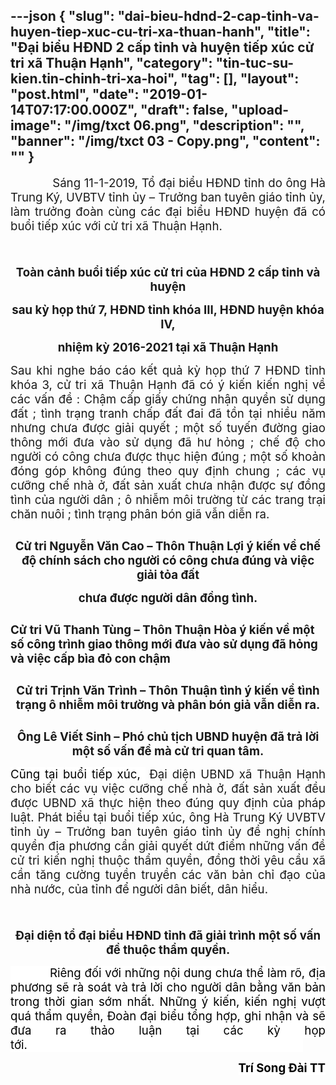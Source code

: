 ---json
{
    "slug": "dai-bieu-hdnd-2-cap-tinh-va-huyen-tiep-xuc-cu-tri-xa-thuan-hanh",
    "title": "Đại biểu HĐND 2 cấp tỉnh và  huyện tiếp xúc cử tri xã Thuận Hạnh",
    "category": "tin-tuc-su-kien.tin-chinh-tri-xa-hoi",
    "tag": [],
    "layout": "post.html",
    "date": "2019-01-14T07:17:00.000Z",
    "draft": false,
    "upload-image": "/img/txct 06.png",
    "description": "",
    "banner": "/img/txct 03 - Copy.png",
    "__content__": ""
}
---
<p style="text-align:justify"><span style="font-size:14.0pt">&nbsp; &nbsp;&nbsp;&nbsp;&nbsp;&nbsp;&nbsp;&nbsp;&nbsp;&nbsp;&nbsp;S&aacute;ng 11-1-2019, Tổ đại biểu HĐND tỉnh do &ocirc;ng H&agrave; Trung K&yacute;, UVBTV tỉnh ủy &ndash; Trưởng ban tuy&ecirc;n gi&aacute;o tỉnh ủy, l&agrave;m trưởng đo&agrave;n c&ugrave;ng c&aacute;c đại biểu HĐND huyện đ&atilde; c&oacute; buổi tiếp x&uacute;c với cử tri x&atilde; Thuận Hạnh.</span></p>

<p style="margin-left:0in; margin-right:0in; text-align:justify"><span style="font-size:14.0pt">&nbsp;<img alt="" src="/img/txct 01.png" /></span></p>

<p style="margin-left:0in; margin-right:0in; text-align:center"><strong><span style="font-size:14.0pt">To&agrave;n cảnh buổi tiếp x&uacute;c cử tri của HĐND 2 cấp tỉnh v&agrave; huyện</span></strong></p>

<p style="margin-left:0in; margin-right:0in; text-align:center"><strong><span style="font-size:14.0pt">sau kỳ họp thứ 7, HĐND tỉnh kh&oacute;a III, HĐND huyện kh&oacute;a IV,</span></strong></p>

<p style="margin-left:0in; margin-right:0in; text-align:center"><strong><span style="font-size:14.0pt">nhiệm kỳ 2016-2021 tại x&atilde; Thuận Hạnh</span></strong></p>

<p style="margin-left:0in; margin-right:0in; text-align:justify"><span style="font-size:14.0pt">Sau khi nghe b&aacute;o c&aacute;o kết quả kỳ họp thứ 7 HĐND tỉnh kh&oacute;a 3, cử tri x&atilde; Thuận Hạnh đ&atilde; c&oacute; &yacute; kiến kiến nghị về c&aacute;c vấn đề : Chậm cấp giấy chứng nhận quyền sử dụng đất ; t&igrave;nh trạng tranh chấp đất đai đ&atilde; tồn tại nhiều năm nhưng chưa được giải quyết ; một số tuyến đường giao th&ocirc;ng mới đưa v&agrave;o sử dụng đ&atilde; hư hỏng ; chế độ cho người c&oacute; c&ocirc;ng chưa được thục hiện đ&uacute;ng ; một số khoản đ&oacute;ng g&oacute;p kh&ocirc;ng đ&uacute;ng theo quy định chung ; c&aacute;c vụ cưỡng chế nh&agrave; ở, đất sản xuất chưa nhận được sự đồng t&igrave;nh của người d&acirc;n ; &ocirc; nhiễm m&ocirc;i trường từ c&aacute;c trang trại chăn nu&ocirc;i ; t&igrave;nh trạng ph&acirc;n b&oacute;n gi&atilde; vẫn diễn ra.</span></p>

<p style="margin-left:0in; margin-right:0in; text-align:justify"><img alt="" src="/img/txct 02.png" /></p>

<p style="margin-left:0in; margin-right:0in; text-align:center"><strong><span style="font-size:14.0pt">Cử tri Nguyễn Văn Cao &ndash; Th&ocirc;n Thuận Lợi &yacute; kiến về chế độ ch&iacute;nh s&aacute;ch cho người c&oacute; c&ocirc;ng chưa đ&uacute;ng v&agrave; việc giải tỏa đất</span></strong></p>

<p style="margin-left:0in; margin-right:0in; text-align:center"><strong><span style="font-size:14.0pt">chưa được người d&acirc;n đồng t&igrave;nh.</span></strong></p>

<p style="margin-left:0in; margin-right:0in; text-align:justify"><img alt="" src="/img/txct 03.png" /></p>

<p style="margin-left:0in; margin-right:0in"><strong><span style="font-size:14.0pt">Cử tri Vũ Thanh T&ugrave;ng &ndash; Th&ocirc;n Thuận H&ograve;a &yacute; kiến về một số c&ocirc;ng tr&igrave;nh giao th&ocirc;ng mới đưa v&agrave;o sử dụng đ&atilde; hỏng v&agrave; việc cấp b&igrave;a đỏ con chậm</span></strong></p>

<p style="margin-left:0in; margin-right:0in; text-align:center"><img alt="" src="/img/txct 04.png" /></p>

<p style="margin-left:0in; margin-right:0in; text-align:center"><strong><span style="font-size:14.0pt">Cử tri Trịnh Văn Tr&igrave;nh &ndash; Th&ocirc;n Thuận t&igrave;nh &yacute; kiến về t&igrave;nh trạng &ocirc; nhiễm m&ocirc;i trường v&agrave; ph&acirc;n b&oacute;n giả vẫn diễn ra.</span></strong></p>

<p style="margin-left:0in; margin-right:0in; text-align:justify"><img alt="" src="/img/txct 05.png" /></p>

<p style="margin-left:0in; margin-right:0in; text-align:center"><strong><span style="font-size:14.0pt">&Ocirc;ng L&ecirc; Viết Sinh &ndash; Ph&oacute; chủ tịch UBND huyện đ&atilde; trả lời một số vấn đề m&agrave; cử tri quan t&acirc;m.</span></strong></p>

<p style="margin-left:0in; margin-right:0in; text-align:justify"><span style="font-size:14.0pt"><span style="background-color:white"><span style="color:black">Cũng tại buổi tiếp x&uacute;c, </span></span></span>&nbsp;<span style="font-size:14.0pt">Đại diện UBND x&atilde; Thuận Hạnh cho biết c&aacute;c vụ việc cưỡng chế nh&agrave; ở, đất sản xuất đều được UBND x&atilde; thực hiện theo đ&uacute;ng quy định của ph&aacute;p luật. Ph&aacute;t biểu tại buổi tiếp x&uacute;c, &ocirc;ng H&agrave; Trung K&yacute; UVBTV tỉnh ủy &ndash; Trưởng ban tuy&ecirc;n gi&aacute;o tỉnh ủy đề nghị ch&iacute;nh quyền địa phương cần giải quyết dứt điểm những vấn đề cử tri kiến nghị thuộc thẩm quyền, đồng thời y&ecirc;u cầu x&atilde; cần tăng cường tuyền truyền c&aacute;c văn bản chỉ đạo của nh&agrave; nước, của tỉnh để người d&acirc;n biết, d&acirc;n hiểu.</span></p>

<p style="margin-left:0in; margin-right:0in; text-align:justify"><span style="font-size:14.0pt">&nbsp;<img alt="" src="/img/txct 06.png" /></span></p>

<p style="margin-left:0in; margin-right:0in; text-align:center"><strong><span style="font-size:14.0pt">Đại diện tổ đại biểu HĐND tỉnh đ&atilde; giải tr&igrave;nh một số vấn đề thuộc thẩm quyền.</span></strong></p>

<p style="margin-left:0in; margin-right:0in; text-align:justify"><span style="font-size:14.0pt"><span style="background-color:white"><span style="color:black">&nbsp;&nbsp;&nbsp;&nbsp;&nbsp;&nbsp;&nbsp;&nbsp;&nbsp;&nbsp; Ri&ecirc;ng đối với những nội dung chưa thể l&agrave;m r&otilde;, địa phương sẽ r&agrave; so&aacute;t v&agrave; trả lời cho người d&acirc;n bằng văn bản trong thời gian sớm nhất. Những &yacute; kiến, kiến nghị vượt qu&aacute; thẩm quyền, Đo&agrave;n đại biểu tổng hợp, ghi nhận v&agrave; sẽ đưa ra thảo luận tại c&aacute;c kỳ họp tới.&nbsp;&nbsp;&nbsp;&nbsp;&nbsp;&nbsp;&nbsp;&nbsp;&nbsp;&nbsp;&nbsp;&nbsp;&nbsp;&nbsp;&nbsp;&nbsp;&nbsp;&nbsp;&nbsp;&nbsp;&nbsp;&nbsp;&nbsp;&nbsp;&nbsp;&nbsp;&nbsp;&nbsp;&nbsp;&nbsp;&nbsp;&nbsp;&nbsp;&nbsp;&nbsp;&nbsp;&nbsp;&nbsp;&nbsp;&nbsp;&nbsp;&nbsp;&nbsp;&nbsp;&nbsp;&nbsp;&nbsp;&nbsp;&nbsp;&nbsp;&nbsp;&nbsp;&nbsp;&nbsp;&nbsp;&nbsp;&nbsp;&nbsp;&nbsp;&nbsp;&nbsp;&nbsp;&nbsp;&nbsp;&nbsp;&nbsp;&nbsp;&nbsp;&nbsp;&nbsp;&nbsp;&nbsp;&nbsp;&nbsp;&nbsp;&nbsp;&nbsp;&nbsp;&nbsp;&nbsp;&nbsp;&nbsp;&nbsp;&nbsp; </span></span></span></p>

<p style="margin-left:0in; margin-right:0in; text-align:right"><strong><span style="font-size:14.0pt"><span style="background-color:white"><span style="color:black">Tr&iacute; Song Đ&agrave;i TT</span></span></span></strong></p>
